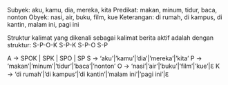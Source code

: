 Subyek: aku, kamu, dia, mereka, kita
Predikat: makan, minum, tidur, baca, nonton
Obyek: nasi, air, buku, film, kue
Keterangan: di rumah, di kampus, di kantin, malam ini, pagi ini

Struktur kalimat yang dikenali sebagai kalimat berita aktif adalah dengan struktur:
S-P-O-K
S-P-K
S-P-O
S-P

A → SPOK | SPK | SPO | SP
S → ‘aku’|’kamu’|’dia’|’mereka’|’kita’
P → ‘makan’|’minum’|’tidur’|’baca’|’nonton’
O → ‘nasi’|’air’|’buku’|’film’|’kue’|Ԑ
K → ‘di rumah’|’di kampus’|’di kantin’|’malam ini’|’pagi ini’|Ԑ
